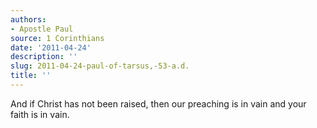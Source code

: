 ```yaml
---
authors:
- Apostle Paul
source: 1 Corinthians
date: '2011-04-24'
description: ''
slug: 2011-04-24-paul-of-tarsus,-53-a.d.
title: ''
---
```

And if Christ has not been raised, then our preaching is in vain and your faith is in vain.




